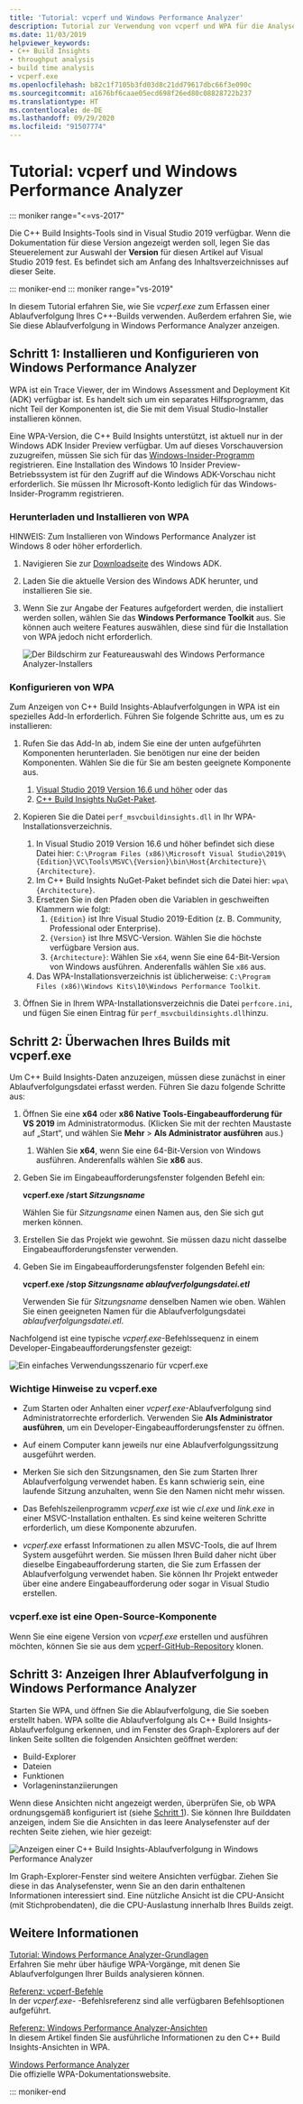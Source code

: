 ```yaml
---
title: 'Tutorial: vcperf und Windows Performance Analyzer'
description: Tutorial zur Verwendung von vcperf und WPA für die Analyse von Ablaufverfolgungen für C++-Builds.
ms.date: 11/03/2019
helpviewer_keywords:
- C++ Build Insights
- throughput analysis
- build time analysis
- vcperf.exe
ms.openlocfilehash: b82c1f7105b3fd03d8c21dd79617dbc66f3e090c
ms.sourcegitcommit: a1676bf6caae05ecd698f26ed80c08828722b237
ms.translationtype: HT
ms.contentlocale: de-DE
ms.lasthandoff: 09/29/2020
ms.locfileid: "91507774"
---
```

# <a name="tutorial-vcperf-and-windows-performance-analyzer"></a>Tutorial: vcperf und Windows Performance Analyzer

::: moniker range="<=vs-2017"

Die C++ Build Insights-Tools sind in Visual Studio 2019 verfügbar. Wenn die Dokumentation für diese Version angezeigt werden soll, legen Sie das Steuerelement zur Auswahl der **Version** für diesen Artikel auf Visual Studio 2019 fest. Es befindet sich am Anfang des Inhaltsverzeichnisses auf dieser Seite.

::: moniker-end
::: moniker range="vs-2019"

In diesem Tutorial erfahren Sie, wie Sie *vcperf.exe* zum Erfassen einer Ablaufverfolgung Ihres C++-Builds verwenden. Außerdem erfahren Sie, wie Sie diese Ablaufverfolgung in Windows Performance Analyzer anzeigen.

## <a name="step-1-install-and-configure-windows-performance-analyzer"></a>Schritt 1: Installieren und Konfigurieren von Windows Performance Analyzer

WPA ist ein Trace Viewer, der im Windows Assessment and Deployment Kit (ADK) verfügbar ist. Es handelt sich um ein separates Hilfsprogramm, das nicht Teil der Komponenten ist, die Sie mit dem Visual Studio-Installer installieren können.

Eine WPA-Version, die C++ Build Insights unterstützt, ist aktuell nur in der Windows ADK Insider Preview verfügbar. Um auf dieses Vorschauversion zuzugreifen, müssen Sie sich für das [Windows-Insider-Programm](https://insider.windows.com) registrieren. Eine Installation des Windows 10 Insider Preview-Betriebssystem ist für den Zugriff auf die Windows ADK-Vorschau nicht erforderlich. Sie müssen Ihr Microsoft-Konto lediglich für das Windows-Insider-Programm registrieren.

### <a name="to-download-and-install-wpa"></a>Herunterladen und Installieren von WPA

HINWEIS: Zum Installieren von Windows Performance Analyzer ist Windows 8 oder höher erforderlich.

1. Navigieren Sie zur [Downloadseite](/windows-hardware/get-started/adk-install) des Windows ADK.

1. Laden Sie die aktuelle Version des Windows ADK herunter, und installieren Sie sie.

1. Wenn Sie zur Angabe der Features aufgefordert werden, die installiert werden sollen, wählen Sie das **Windows Performance Toolkit** aus. Sie können auch weitere Features auswählen, diese sind für die Installation von WPA jedoch nicht erforderlich.

   ![Der Bildschirm zur Featureauswahl des Windows Performance Analyzer-Installers](media/wpa-installation.png)

### <a name="to-configure-wpa"></a><a name="configuration-steps"></a> Konfigurieren von WPA

Zum Anzeigen von C++ Build Insights-Ablaufverfolgungen in WPA ist ein spezielles Add-In erforderlich. Führen Sie folgende Schritte aus, um es zu installieren:

1. Rufen Sie das Add-In ab, indem Sie eine der unten aufgeführten Komponenten herunterladen. Sie benötigen nur eine der beiden Komponenten. Wählen Sie die für Sie am besten geeignete Komponente aus.
    1. [Visual Studio 2019 Version 16.6 und höher](https://visualstudio.microsoft.com/downloads/) oder das
    1. [C++ Build Insights NuGet-Paket](https://www.nuget.org/packages/Microsoft.Cpp.BuildInsights/).

1. Kopieren Sie die Datei `perf_msvcbuildinsights.dll` in Ihr WPA-Installationsverzeichnis.
    1. In Visual Studio 2019 Version 16.6 und höher befindet sich diese Datei hier: `C:\Program Files (x86)\Microsoft Visual Studio\2019\{Edition}\VC\Tools\MSVC\{Version}\bin\Host{Architecture}\{Architecture}`.
    1. Im C++ Build Insights NuGet-Paket befindet sich die Datei hier: `wpa\{Architecture}`.
    1. Ersetzen Sie in den Pfaden oben die Variablen in geschweiften Klammern wie folgt:
        1. `{Edition}` ist Ihre Visual Studio 2019-Edition (z. B. Community, Professional oder Enterprise).
        1. `{Version}` ist Ihre MSVC-Version. Wählen Sie die höchste verfügbare Version aus.
        1. `{Architecture}`: Wählen Sie `x64`, wenn Sie eine 64-Bit-Version von Windows ausführen. Anderenfalls wählen Sie `x86` aus.
    1. Das WPA-Installationsverzeichnis ist üblicherweise: `C:\Program Files (x86)\Windows Kits\10\Windows Performance Toolkit`.

1. Öffnen Sie in Ihrem WPA-Installationsverzeichnis die Datei `perfcore.ini`, und fügen Sie einen Eintrag für `perf_msvcbuildinsights.dll`hinzu.

## <a name="step-2-trace-your-build-with-vcperfexe"></a>Schritt 2: Überwachen Ihres Builds mit vcperf.exe

Um C++ Build Insights-Daten anzuzeigen, müssen diese zunächst in einer Ablaufverfolgungsdatei erfasst werden. Führen Sie dazu folgende Schritte aus:

1. Öffnen Sie eine **x64** oder **x86 Native Tools-Eingabeaufforderung für VS 2019** im Administratormodus. (Klicken Sie mit der rechten Maustaste auf „Start“, und wählen Sie **Mehr** > **Als Administrator ausführen** aus.)
    1. Wählen Sie **x64**, wenn Sie eine 64-Bit-Version von Windows ausführen. Anderenfalls wählen Sie **x86** aus.

1. Geben Sie im Eingabeaufforderungsfenster folgenden Befehl ein:

   **vcperf.exe /start _Sitzungsname_**

   Wählen Sie für *Sitzungsname* einen Namen aus, den Sie sich gut merken können.

1. Erstellen Sie das Projekt wie gewohnt. Sie müssen dazu nicht dasselbe Eingabeaufforderungsfenster verwenden.

1. Geben Sie im Eingabeaufforderungsfenster folgenden Befehl ein:

   **vcperf.exe /stop _Sitzungsname_ _ablaufverfolgungsdatei.etl_**

   Verwenden Sie für *Sitzungsname* denselben Namen wie oben. Wählen Sie einen geeigneten Namen für die Ablaufverfolgungsdatei *ablaufverfolgungsdatei.etl*.

Nachfolgend ist eine typische *vcperf.exe*-Befehlssequenz in einem Developer-Eingabeaufforderungsfenster gezeigt:

![Ein einfaches Verwendungsszenario für vcperf.exe](media/vcperf-simple-usage.png)

### <a name="important-notes-about-vcperfexe"></a>Wichtige Hinweise zu vcperf.exe

- Zum Starten oder Anhalten einer *vcperf.exe*-Ablaufverfolgung sind Administratorrechte erforderlich. Verwenden Sie **Als Administrator ausführen**, um ein Developer-Eingabeaufforderungsfenster zu öffnen.

- Auf einem Computer kann jeweils nur eine Ablaufverfolgungssitzung ausgeführt werden.

- Merken Sie sich den Sitzungsnamen, den Sie zum Starten Ihrer Ablaufverfolgung verwendet haben. Es kann schwierig sein, eine laufende Sitzung anzuhalten, wenn Sie den Namen nicht mehr wissen.

- Das Befehlszeilenprogramm *vcperf.exe* ist wie *cl.exe* und *link.exe* in einer MSVC-Installation enthalten. Es sind keine weiteren Schritte erforderlich, um diese Komponente abzurufen.

- *vcperf.exe* erfasst Informationen zu allen MSVC-Tools, die auf Ihrem System ausgeführt werden. Sie müssen Ihren Build daher nicht über dieselbe Eingabeaufforderung starten, die Sie zum Erfassen der Ablaufverfolgung verwendet haben. Sie können Ihr Projekt entweder über eine andere Eingabeaufforderung oder sogar in Visual Studio erstellen.

### <a name="vcperfexe-is-open-source"></a>vcperf.exe ist eine Open-Source-Komponente

Wenn Sie eine eigene Version von *vcperf.exe* erstellen und ausführen möchten, können Sie sie aus dem [vcperf-GitHub-Repository](https://github.com/microsoft/vcperf) klonen.

## <a name="step-3-view-your-trace-in-windows-performance-analyzer"></a>Schritt 3: Anzeigen Ihrer Ablaufverfolgung in Windows Performance Analyzer

Starten Sie WPA, und öffnen Sie die Ablaufverfolgung, die Sie soeben erstellt haben. WPA sollte die Ablaufverfolgung als C++ Build Insights-Ablaufverfolgung erkennen, und im Fenster des Graph-Explorers auf der linken Seite sollten die folgenden Ansichten geöffnet werden:

- Build-Explorer
- Dateien
- Funktionen
- Vorlageninstanziierungen

Wenn diese Ansichten nicht angezeigt werden, überprüfen Sie, ob WPA ordnungsgemäß konfiguriert ist (siehe [Schritt 1](#configuration-steps)). Sie können Ihre Builddaten anzeigen, indem Sie die Ansichten in das leere Analysefenster auf der rechten Seite ziehen, wie hier gezeigt:

![Anzeigen einer C++ Build Insights-Ablaufverfolgung in Windows Performance Analyzer](media/wpa-viewing-trace.gif)

Im Graph-Explorer-Fenster sind weitere Ansichten verfügbar. Ziehen Sie diese in das Analysefenster, wenn Sie an den darin enthaltenen Informationen interessiert sind. Eine nützliche Ansicht ist die CPU-Ansicht (mit Stichprobendaten), die die CPU-Auslastung innerhalb Ihres Builds zeigt.

## <a name="more-information"></a>Weitere Informationen

[Tutorial: Windows Performance Analyzer-Grundlagen](wpa-basics.md)\
Erfahren Sie mehr über häufige WPA-Vorgänge, mit denen Sie Ablaufverfolgungen Ihrer Builds analysieren können.

[Referenz: vcperf-Befehle](../reference/vcperf-commands.md)\
In der *vcperf.exe-* -Befehlsreferenz sind alle verfügbaren Befehlsoptionen aufgeführt.

[Referenz: Windows Performance Analyzer-Ansichten](../reference/wpa-views.md)\
In diesem Artikel finden Sie ausführliche Informationen zu den C++ Build Insights-Ansichten in WPA.

[Windows Performance Analyzer](/windows-hardware/test/wpt/windows-performance-analyzer)\
Die offizielle WPA-Dokumentationswebsite.

::: moniker-end
